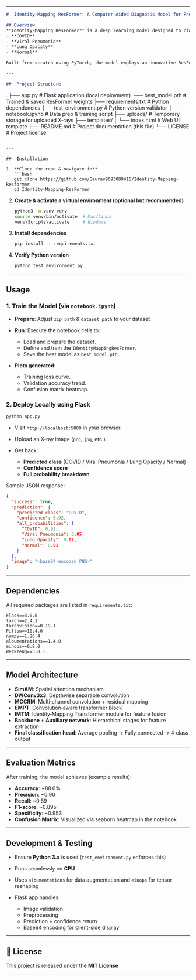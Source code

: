 

---

```markdown
#  Identity‑Mapping ResFormer: A Computer‑Aided Diagnosis Model for Pneumonia X‑Ray Images

## Overview
**Identity‑Mapping ResFormer** is a deep learning model designed to classify chest X‑rays into four categories:
- **COVID**
- **Viral Pneumonia**
- **Lung Opacity**
- **Normal**

Built from scratch using PyTorch, the model employs an innovative ResFormer's identity‑mapping transformer architecture and is deployed locally via a Flask web app.

---

##  Project Structure
```

.
├── app.py                # Flask application (local deployment)
├── best\_model.pth       # Trained & saved ResFormer weights
├── requirements.txt     # Python dependencies
├── test\_environment.py  # Python version validator
├── notebook.ipynb       # Data prep & training script
├── uploads/             # Temporary storage for uploaded X‑rays
├── templates/
│   └── index.html       # Web UI template
├── README.md            # Project documentation (this file)
└── LICENSE              # Project license

````

---

##  Installation

1. **Clone the repo & navigate in**
   ```bash
   git clone https://github.com/Gaurav9693089415/Identity-Mapping-Resformer
   cd Identity-Mapping-ResFormer
````

2. **Create & activate a virtual environment (optional but recommended)**

   ```bash
   python3 -m venv venv
   source venv/bin/activate  # Mac/Linux
   venv\Scripts\activate     # Windows
   ```

3. **Install dependencies**

   ```bash
   pip install -r requirements.txt
   ```

4. **Verify Python version**

   ```bash
   python test_environment.py
   ```

---

##  Usage

### 1. Train the Model (via `notebook.ipynb`)

* **Prepare**: Adjust `zip_path` & `dataset_path` to your dataset.

* **Run**: Execute the notebook cells to:

  * Load and prepare the dataset.
  * Define and train the `IdentityMappingResFormer`.
  * Save the best model as `best_model.pth`.

* **Plots generated**:

  * Training loss curve.
  * Validation accuracy trend.
  * Confusion matrix heatmap.

### 2. Deploy Locally using Flask

```bash
python app.py
```

* Visit `http://localhost:5000` in your browser.
* Upload an X‑ray image (`png`, `jpg`, etc.).
* Get back:

  * **Predicted class** (COVID / Viral Pneumonia / Lung Opacity / Normal)
  * **Confidence score**
  * **Full probability breakdown**

Sample JSON response:

```json
{
  "success": true,
  "prediction": {
    "predicted_class": "COVID",
    "confidence": 0.92,
    "all_probabilities": {
      "COVID": 0.92,
      "Viral Pneumonia": 0.05,
      "Lung_Opacity": 0.02,
      "Normal": 0.01
    }
  },
  "image": "<base64‑encoded PNG>"
}
```

---

##  Dependencies

All required packages are listed in `requirements.txt`:

```
Flask==3.0.0
torch==2.4.1
torchvision==0.19.1
Pillow==10.4.0
numpy==1.26.4
albumentations==1.4.0
einops==0.8.0
Werkzeug==3.0.1
```

---

##  Model Architecture

* **SimAM**: Spatial attention mechanism
* **DWConv3x3**: Depthwise separable convolution
* **MCCRM**: Multi‑channel convolution + residual mapping
* **EMPT**: Convolution‑aware transformer block
* **IMTM**: Identity‑Mapping Transformer module for feature fusion
* **Backbone + Auxiliary network**: Hierarchical stages for feature extraction
* **Final classification head**: Average pooling → Fully connected → 4‑class output

---

##  Evaluation Metrics

After training, the model achieves (example results):

* **Accuracy**: \~88.6%
* **Precision**: \~0.90
* **Recall**: \~0.89
* **F1‑score**: \~0.895
* **Specificity**: \~0.953
* **Confusion Matrix**: Visualized via seaborn heatmap in the notebook

---

##  Development & Testing

* Ensure **Python 3.x** is used (`test_environment.py` enforces this)
* Runs seamlessly on **CPU**
* Uses `albumentations` for data augmentation and `einops` for tensor reshaping
* Flask app handles:

  * Image validation
  * Preprocessing
  * Prediction + confidence return
  * Base64 encoding for client-side display

---

## 📝 License

This project is released under the **MIT License** 

---


